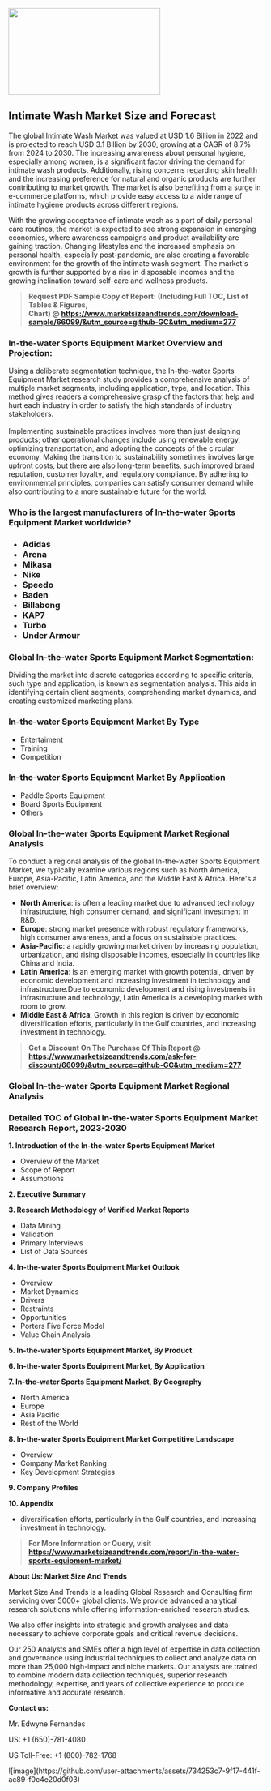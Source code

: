 <p><img class="alignnone size-medium wp-image-20088" src="https://ffe5etoiles.com/wp-content/uploads/2024/12/MST1-300x171.png" alt="" width="300" height="171" /></p><h2>Intimate Wash Market Size and Forecast</h2><p>The global Intimate Wash Market was valued at USD 1.6 Billion in 2022 and is projected to reach USD 3.1 Billion by 2030, growing at a CAGR of 8.7% from 2024 to 2030. The increasing awareness about personal hygiene, especially among women, is a significant factor driving the demand for intimate wash products. Additionally, rising concerns regarding skin health and the increasing preference for natural and organic products are further contributing to market growth. The market is also benefiting from a surge in e-commerce platforms, which provide easy access to a wide range of intimate hygiene products across different regions.</p><p>With the growing acceptance of intimate wash as a part of daily personal care routines, the market is expected to see strong expansion in emerging economies, where awareness campaigns and product availability are gaining traction. Changing lifestyles and the increased emphasis on personal health, especially post-pandemic, are also creating a favorable environment for the growth of the intimate wash segment. The market's growth is further supported by a rise in disposable incomes and the growing inclination toward self-care and wellness products.</p></p><blockquote id="" class=""><strong>Request PDF Sample Copy of Report: (Including Full TOC, List of Tables &amp; Figures, Chart)&nbsp;@&nbsp;<strong><a href="https://www.marketsizeandtrends.com/download-sample/66099/&utm_source=github-GC&utm_medium=277" target="_blank">https://www.marketsizeandtrends.com/download-sample/66099/&utm_source=github-GC&utm_medium=277</a></strong></strong></blockquote><h3 id="" class="">In-the-water Sports Equipment Market&nbsp;Overview and Projection:</h3><p id="" class="">Using a deliberate segmentation technique, the In-the-water Sports Equipment Market research study provides a comprehensive analysis of multiple market segments, including application, type, and location. This method gives readers a comprehensive grasp of the factors that help and hurt each industry in order to satisfy the high standards of industry stakeholders. <br /> <br />Implementing sustainable practices involves more than just designing products; other operational changes include using renewable energy, optimizing transportation, and adopting the concepts of the circular economy. Making the transition to sustainability sometimes involves large upfront costs, but there are also long-term benefits, such improved brand reputation, customer loyalty, and regulatory compliance. By adhering to environmental principles, companies can satisfy consumer demand while also contributing to a more sustainable future for the world.</p><h3 id="" class="">Who is the largest manufacturers of&nbsp;In-the-water Sports Equipment Market worldwide?</h3><h3 class=""><p><ul><li>Adidas </li><li> Arena </li><li> Mikasa </li><li> Nike </li><li> Speedo </li><li> Baden </li><li> Billabong </li><li> KAP7 </li><li> Turbo </li><li> Under Armour</li></ul></p></h3><h3 id="" class="">Global&nbsp;In-the-water Sports Equipment Market Segmentation:</h3><p id="" class="">Dividing the market into discrete categories according to specific criteria, such type and application, is known as segmentation analysis. This aids in identifying certain client segments, comprehending market dynamics, and creating customized marketing plans.</p><h3 id="" class="">In-the-water Sports Equipment Market&nbsp;By Type</h3><p><p><ul><li>Entertaiment </li><li> Training </li><li> Competition</p></li></ul></p></p><h3 id="" class="">In-the-water Sports Equipment Market&nbsp;By Application</h3><p class=""><p><ul><li>Paddle Sports Equipment </li><li> Board Sports Equipment </li><li> Others</li></ul></p></p><h3 id="" class="">Global In-the-water Sports Equipment Market Regional Analysis</h3><p id="" class="">To conduct a regional analysis of the global In-the-water Sports Equipment Market, we typically examine various regions such as North America, Europe, Asia-Pacific, Latin America, and the Middle East &amp; Africa. Here's a brief overview:</p><ul><li><strong>North America</strong>: is often a leading market due to advanced technology infrastructure, high consumer demand, and significant investment in R&amp;D.</li><li><strong>Europe</strong>: strong market presence with robust regulatory frameworks, high consumer awareness, and a focus on sustainable practices.</li><li><strong>Asia-Pacific</strong>: a rapidly growing market driven by increasing population, urbanization, and rising disposable incomes, especially in countries like China and India.</li><li><strong>Latin America</strong>: is an emerging market with growth potential, driven by economic development and increasing investment in technology and infrastructure.Due to economic development and rising investments in infrastructure and technology, Latin America is a developing market with room to grow.</li><li><strong>Middle East &amp; Africa</strong>: Growth in this region is driven by economic diversification efforts, particularly in the Gulf countries, and increasing investment in technology.</li></ul><blockquote id="" class=""><strong>Get a Discount On The Purchase Of This Report @ <strong><a href="https://www.marketsizeandtrends.com/ask-for-discount/66099/&utm_source=github-GC&utm_medium=277" target="_blank">https://www.marketsizeandtrends.com/ask-for-discount/66099/&utm_source=github-GC&utm_medium=277</a></strong></strong></blockquote><h3 id="" class="">Global In-the-water Sports Equipment Market Regional Analysis</h3><h3 id="" class="">Detailed TOC of Global In-the-water Sports Equipment Market Research Report, 2023-2030</h3><p id="" class=""><strong>1. Introduction of the In-the-water Sports Equipment Market</strong></p><ul><li>Overview of the Market</li><li>Scope of Report</li><li>Assumptions</li></ul><p id="" class=""><strong>2. Executive Summary</strong></p><p id="" class=""><strong>3. Research Methodology of Verified Market Reports</strong></p><ul><li>Data Mining</li><li>Validation</li><li>Primary Interviews</li><li>List of Data Sources</li></ul><p id="" class=""><strong>4. In-the-water Sports Equipment Market Outlook</strong></p><ul><li>Overview</li><li>Market Dynamics</li><li>Drivers</li><li>Restraints</li><li>Opportunities</li><li>Porters Five Force Model</li><li>Value Chain Analysis</li></ul><p id="" class=""><strong>5. In-the-water Sports Equipment Market, By Product</strong></p><p id="" class=""><strong>6. In-the-water Sports Equipment Market, By Application</strong></p><p id="" class=""><strong>7. In-the-water Sports Equipment Market, By Geography</strong></p><ul><li>North America</li><li>Europe</li><li>Asia Pacific</li><li>Rest of the World</li></ul><p id="" class=""><strong>8. In-the-water Sports Equipment Market Competitive Landscape</strong></p><ul><li>Overview</li><li>Company Market Ranking</li><li>Key Development Strategies</li></ul><p id="" class=""><strong>9. Company Profiles</strong></p><p id="" class=""><strong>10. Appendix</strong></p><ul><li>diversification efforts, particularly in the Gulf countries, and increasing investment in technology.</li></ul><blockquote id="" class=""><strong>For More Information or Query, visit <strong><strong><a href="https://www.marketsizeandtrends.com/report/in-the-water-sports-equipment-market/" target="_blank">https://www.marketsizeandtrends.com/report/in-the-water-sports-equipment-market/</a></strong></strong></strong></blockquote><p id="" class=""><strong>About Us: Market Size And Trends</strong></p><p id="" class="">Market Size And Trends is a leading Global Research and Consulting firm servicing over 5000+ global clients. We provide advanced analytical research solutions while offering information-enriched research studies.</p><p id="" class="">We also offer insights into strategic and growth analyses and data necessary to achieve corporate goals and critical revenue decisions.</p><p id="" class="">Our 250 Analysts and SMEs offer a high level of expertise in data collection and governance using industrial techniques to collect and analyze data on more than 25,000 high-impact and niche markets. Our analysts are trained to combine modern data collection techniques, superior research methodology, expertise, and years of collective experience to produce informative and accurate research.</p><p id="" class=""><strong>Contact us:</strong></p><p id="" class="">Mr. Edwyne Fernandes</p><p id="" class="">US: +1 (650)-781-4080</p><p id="" class="">US Toll-Free: +1 (800)-782-1768</p>
![image](https://github.com/user-attachments/assets/734253c7-9f17-441f-ac89-f0c4e20d0f03)
